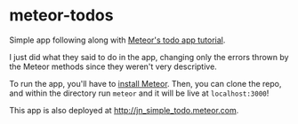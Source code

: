 # meteor-todos

Simple app following along with [Meteor's todo app tutorial](https://www.meteor.com/tutorials/blaze/creating-an-app).

I just did what they said to do in the app, changing only the errors thrown by the Meteor methods since they weren't very descriptive.

To run the app, you'll have to [install Meteor](https://www.meteor.com/install). Then, you can clone the repo, and within the directory run `meteor` and it will be live at `localhost:3000`!

This app is also deployed at http://jn_simple_todo.meteor.com.
